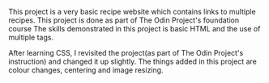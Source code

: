 This project is a very basic recipe website which contains links to multiple recipes. This project is done as part of The Odin Project's foundation course
The skills demonstrated in this project is basic HTML and the use of multiple tags.

After learning CSS, I revisited the project(as part of The Odin Project's instruction) and changed it up slightly.
The things added in this project are colour changes, centering and image resizing.